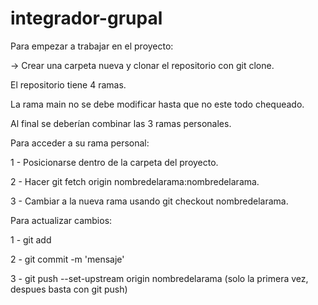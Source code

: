 # integrador-grupal

Para empezar a trabajar en el proyecto:

-> Crear una carpeta nueva y clonar el repositorio con git clone.

El repositorio tiene 4 ramas.

La rama main no se debe modificar hasta que no este todo chequeado. 

Al final se deberían combinar las 3 ramas personales.


Para acceder a su rama personal:

1 - Posicionarse dentro de la carpeta del proyecto.

2 - Hacer git fetch origin nombredelarama:nombredelarama.

3 - Cambiar a la nueva rama usando git checkout nombredelarama.


Para actualizar cambios:

1 - git add

2 - git commit -m 'mensaje'

3 - git push --set-upstream origin nombredelarama (solo la primera vez, despues basta con git push)
